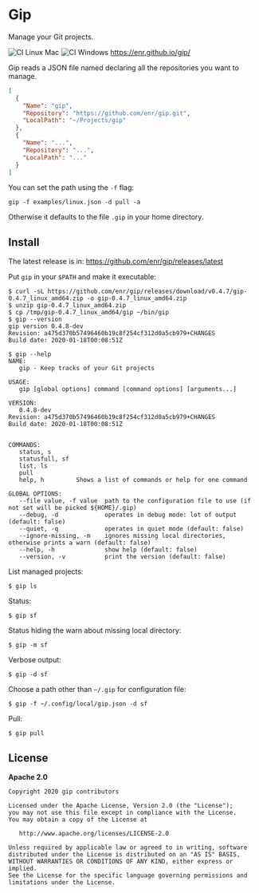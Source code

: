 # Gip

Manage your Git projects.

![CI Linux Mac](https://github.com/enr/gip/workflows/CI%20Linux%20Mac/badge.svg)
![CI Windows](https://github.com/enr/gip/workflows/CI%20Windows/badge.svg) https://enr.github.io/gip/

Gip reads a JSON file named declaring all the repositories you want to manage.

```json
[
  {
    "Name": "gip",
    "Repository": "https://github.com/enr/gip.git",
    "LocalPath": "~/Projects/gip"
  },
  {
    "Name": "...",
    "Repository": "...",
    "LocalPath": "..."
  }
]
```
You can set the path using the `-f` flag:

```
gip -f examples/linux.json -d pull -a
```

Otherwise it defaults to the file `.gip` in your home directory.

## Install

The latest release is in: https://github.com/enr/gip/releases/latest

Put `gip` in your `$PATH` and make it executable:

```
$ curl -sL https://github.com/enr/gip/releases/download/v0.4.7/gip-0.4.7_linux_amd64.zip -o gip-0.4.7_linux_amd64.zip
$ unzip gip-0.4.7_linux_amd64.zip
$ cp /tmp/gip-0.4.7_linux_amd64/gip ~/bin/gip
$ gip --version
gip version 0.4.8-dev
Revision: a475d370b57496460b19c8f254cf312d0a5cb979+CHANGES
Build date: 2020-01-18T00:08:51Z

$ gip --help
NAME:
   gip - Keep tracks of your Git projects

USAGE:
   gip [global options] command [command options] [arguments...]

VERSION:
   0.4.8-dev
Revision: a475d370b57496460b19c8f254cf312d0a5cb979+CHANGES
Build date: 2020-01-18T00:08:51Z


COMMANDS:
   status, s       
   statusfull, sf  
   list, ls        
   pull            
   help, h         Shows a list of commands or help for one command

GLOBAL OPTIONS:
   --file value, -f value  path to the configuration file to use (if not set will be picked ${HOME}/.gip)
   --debug, -d             operates in debug mode: lot of output (default: false)
   --quiet, -q             operates in quiet mode (default: false)
   --ignore-missing, -m    ignores missing local directories, otherwise prints a warn (default: false)
   --help, -h              show help (default: false)
   --version, -v           print the version (default: false)

```

List managed projects:

```
$ gip ls
```

Status:

```
$ gip sf
```

Status hiding the warn about missing local directory:

```
$ gip -m sf
```

Verbose output:

```
$ gip -d sf
```

Choose a path other than `~/.gip` for configuration file:

```
$ gip -f ~/.config/local/gip.json -d sf
```

Pull:

```
$ gip pull
```


## License

**Apache 2.0**

```
Copyright 2020 gip contributors

Licensed under the Apache License, Version 2.0 (the "License");
you may not use this file except in compliance with the License.
You may obtain a copy of the License at

   http://www.apache.org/licenses/LICENSE-2.0

Unless required by applicable law or agreed to in writing, software
distributed under the License is distributed on an "AS IS" BASIS,
WITHOUT WARRANTIES OR CONDITIONS OF ANY KIND, either express or implied.
See the License for the specific language governing permissions and
limitations under the License.
```
